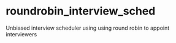# roundrobin_interview_sched
Unbiased interview scheduler using using round robin to appoint interviewers
